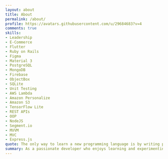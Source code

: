 ```yaml
---
layout: about
title: About
permalink: /about/
profile: https://avatars.githubusercontent.com/u/29684683?v=4
comments: true
skills:
- Leadership
- E-Commerce
- Flutter
- Ruby on Rails
- Figma
- Material 3
- PostgreSQL
- MongoDB
- Firebase
- ObjectBox
- SQLite
- Unit Testing
- AWS Lambda
- Amazon Personalize
- Amazon S3
- TensorFlow Lite
- REST APIs
- OOP
- NodeJS
- Segment.io
- MVVM
- MVC
- Express.js
quote: The only way to learn a new programming language is by writing programs in it - Dennis Ritchie
summary: As a passionate developer who enjoys learning and experimenting with new technologies, I bring over 4 years of experience in software development and interface design. This experience has equipped me with a strong foundation for problem-solving, adapting to new programming languages, and transforming ideas into scalable applications.
---
```


